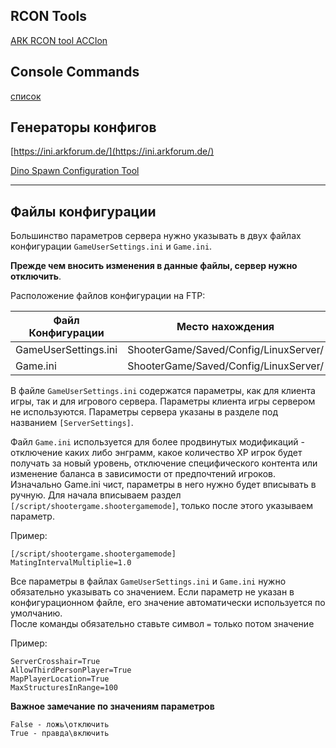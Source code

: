 ## RCON Tools

[ARK RCON tool ACCIon](https://survivetheark.com/index.php?/forums/topic/255792-ark-rcon-tool-accion/&)

## Console Commands

[список](https://ark.fandom.com/wiki/Console_commands)

## Генераторы конфигов

[https://ini.arkforum.de/](https://ini.arkforum.de/)

[Dino Spawn Configuration Tool](http://www.gamewalkthrough-universe.com/Walkthroughs-Guides/Ark-Survival-Evolved/Game-Server-Customization/Dino-Spawn/default.aspx)

---

## Файлы конфигурации

Большинство параметров сервера нужно указывать в двух файлах конфигурации `GameUserSettings.ini` и `Game.ini`.  

**Прежде чем вносить изменения в данные файлы, сервер нужно отключить**.

Расположение файлов конфигурации на FTP:

| Файл Конфигурации | Место нахождения |
| --- | --- |
| GameUserSettings.ini | ShooterGame/Saved/Config/LinuxServer/ |
| Game.ini | ShooterGame/Saved/Config/LinuxServer/ |

В файле `GameUserSettings.ini` содержатся параметры, как для клиента игры, так и для игрового сервера. Параметры клиента игры сервером не используются. Параметры сервера указаны в разделе под названием `[ServerSettings]`.

Файл `Game.ini` используется для более продвинутых модификаций - отключение каких либо энграмм, какое количество XP игрок будет получать за новый уровень, отключение специфического контента или изменение баланса в зависимости от предпочтений игроков.  
Изначально Game.ini чист, параметры в него нужно будет вписывать в ручную. Для начала вписываем раздел `[/script/shootergame.shootergamemode]`, только после этого указываем параметр.

Пример:

```
[/script/shootergame.shootergamemode]
MatingIntervalMultiplie=1.0
```

Все параметры в файлах `GameUserSettings.ini` и `Game.ini` нужно обязательно указывать со значением. Если параметр не указан в конфигурационном файле, его значение автоматически используется по умолчанию.  
После команды обязательно ставьте символ `=` только потом значение

Пример:

```
ServerCrosshair=True
AllowThirdPersonPlayer=True
MapPlayerLocation=True
MaxStructuresInRange=100
```

**Важное замечание по значениям параметров**

```plaintext
False - ложь\отключить
True - правда\включить
```